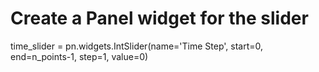 # Create a Panel widget for the slider
time_slider = pn.widgets.IntSlider(name='Time Step', start=0, end=n_points-1, step=1, value=0)


